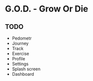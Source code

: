 # G.O.D. - Grow Or Die

## TODO

* Pedometr
* Journey
* Track
* Exercise
* Profile
* Settings
* Splash screen
* Dashboard